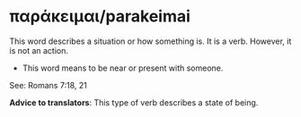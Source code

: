 # παράκειμαι/parakeimai
This word describes a situation or how something is. It is a verb. However, it is not an action. 
* This word means to be near or present with someone.

See: Romans 7:18, 21

**Advice to translators**: This type of verb describes a state of being. 
